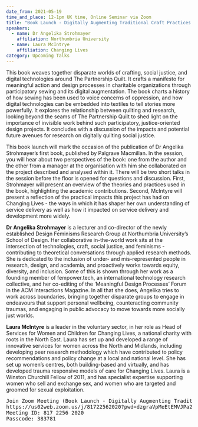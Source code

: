 ```yaml
---
date_from: 2021-05-19
time_and_place: 12-1pm UK time, Online Seminar via Zoom
title: "Book Launch - Digitally Augmenting Traditional Craft Practices for Social Justice: The Partnership Quilt"
speakers:
  - name: Dr Angelika Strohmayer
    affiliation: Northumbria University
  - name: Laura McIntrye
    affiliation: Changing Lives
category: Upcoming Talks
---
```


This book weaves together disparate worlds of crafting, social justice, and digital technologies around The Partnership Quilt. It crafts a manifesto for meaningful action and design processes in charitable organizations through participatory sewing and its digital augmentation. The book charts a history of how sewing has been used to voice concerns of oppression, and how digital technologies can be embedded into textiles to tell stories more powerfully. It explores the relationship between quilting and research, looking beyond the seams of The Partnership Quilt to shed light on the importance of invisible work behind such participatory, justice-oriented design projects. It concludes with a discussion of the impacts and potential future avenues for research on digitally quilting social justice.

This book launch will mark the occasion of the publication of Dr Angelika Strohmayer’s first book, published by Palgrave Macmillan. In the session, you will hear about two perspectives of the book: one from the author and the other from a manager at the organisation with him she collaborated on the project described and analysed within it. There will be two short talks in the session before the floor is opened for questions and discussion. First, Strohmayer will present an overview of the theories and practices used in the book, highlighting the academic contributions. Second, McIntyre will present a reflection of the practical impacts this project has had on Changing Lives - the ways in which it has shaper her own understanding of service delivery as well as how it impacted on service delivery and development more widely.

**Dr Angelika Strohmayer** is a lecturer and co-director of the newly established Design Feminisms Research Group at Northumbria University’s School of Design. Her collaborative in-the-world work sits at the intersection of technologies, craft, social justice, and feminisms - contributing to theoretical conversations through applied research methods. She is dedicated to the inclusion of under- and mis-represented people in research, design, and academia, and proactively works towards equity, diversity, and inclusion. Some of this is shown through her work as a founding member of fempower.tech, an international technology research collective, and her co-editing of the ‘Meaningful Design Processes’ Forum in the ACM Interactions Magazine. In all that she does, Angelika tries to work across boundaries, bringing together disparate groups to engage in endeavours that support personal wellbeing, counteracting community traumas, and engaging in public advocacy to move towards more socially just worlds.

**Laura McIntyre** is a leader in the voluntary sector, in her role as Head of Services for Women and Children for Changing Lives, a national charity with roots in the North East. Laura has set up and developed a range of innovative services for women across the North and Midlands, including developing peer research methodology which have contributed to policy recommendations and policy change at a local and national level. She has set up women’s centres, both building-based and virtually, and has developed trauma responsive models of care for Changing Lives. Laura is a Winston Churchill Fellow of 2011, and has specialist expertise supporting women who sell and exchange sex, and women who are targeted and groomed for sexual exploitation.

<pre class="p1">Join Zoom Meeting (Book Launch - Digitally Augmenting Traditional Craft Practices for Social Justice: The Partnership Quilt)
https://us02web.zoom.us/j/81722562020?pwd=dzgraVpMeEtEMVJPa2hsVmF1WEdtQT09
Meeting ID: 817 2256 2020
Passcode: 383781</pre>
